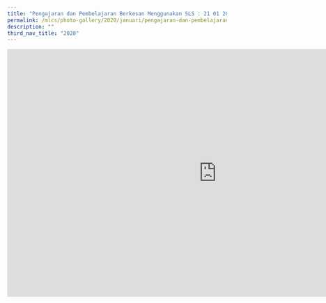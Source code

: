 ```yaml
---
title: "Pengajaran dan Pembelajaran Berkesan Menggunakan SLS : 21 01 20"
permalink: /mlcs/photo-gallery/2020/januari/pengajaran-dan-pembelajaran-berkesan-menggunakan-sls-21-01-20/
description: ""
third_nav_title: "2020"
---
```

<iframe allowfullscreen="true" height="569" width="960" frameborder="0" src="https://docs.google.com/presentation/d/e/2PACX-1vTK-ftcxc2Z4TLmudqQ4sIUu1sIW8KZ8goBwTJwt_ZBBFwzU_2KBb81BsM5N_0J1sCgYKh61Y3q5Zkx/embed?start=false&amp;loop=false&amp;delayms=3000"></iframe>